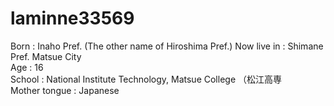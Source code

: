 # laminne33569

Born : Inaho Pref.  (The other name of Hiroshima Pref.)
Now live in : Shimane Pref. Matsue City  
Age : 16  
School : National Institute Technology, Matsue College （松江高専   
Mother tongue : Japanese
